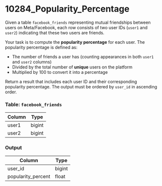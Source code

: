 # 10284_Popularity_Percentage

Given a table `facebook_friends` representing mutual friendships between users on Meta/Facebook, each row consists of two user IDs (`user1` and `user2`) indicating that these two users are friends.

Your task is to compute the **popularity percentage** for each user. The popularity percentage is defined as:

- The number of friends a user has (counting appearances in both `user1` and `user2` columns)
- Divided by the total number of **unique** users on the platform
- Multiplied by 100 to convert it into a percentage

Return a result that includes each user ID and their corresponding popularity percentage. The output must be ordered by `user_id` in ascending order.

### Table: `facebook_friends`

| Column | Type   |
|--------|--------|
| user1  | bigint |
| user2  | bigint |

### Output

| Column             | Type    |
|--------------------|---------|
| user_id            | bigint  |
| popularity_percent | float   |
